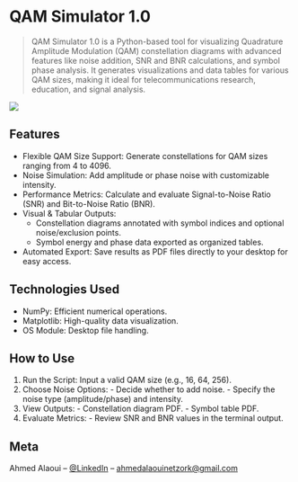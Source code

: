 # QAM Simulator 1.0
> QAM Simulator 1.0 is a Python-based tool for visualizing Quadrature Amplitude Modulation (QAM) constellation diagrams with advanced features like noise addition, SNR and BNR calculations, and symbol phase analysis. It generates visualizations and data tables for various QAM sizes, making it ideal for telecommunications research, education, and signal analysis.

![](32-QAM(AmplitudeNoise).png)

## Features

- Flexible QAM Size Support: Generate constellations for QAM sizes ranging from 4 to 4096.
- Noise Simulation: Add amplitude or phase noise with customizable intensity.
- Performance Metrics: Calculate and evaluate Signal-to-Noise Ratio (SNR) and Bit-to-Noise Ratio (BNR).
- Visual & Tabular Outputs:
   + Constellation diagrams annotated with symbol indices and optional noise/exclusion points.
   + Symbol energy and phase data exported as organized tables.
- Automated Export: Save results as PDF files directly to your desktop for easy access.

## Technologies Used

- NumPy: Efficient numerical operations.
- Matplotlib: High-quality data visualization.
- OS Module: Desktop file handling.

## How to Use

1. Run the Script: Input a valid QAM size (e.g., 16, 64, 256).
2. Choose Noise Options:
        - Decide whether to add noise.
        - Specify the noise type (amplitude/phase) and intensity.
3. View Outputs:
        - Constellation diagram PDF.
        - Symbol table PDF.
4. Evaluate Metrics:
        - Review SNR and BNR values in the terminal output.


## Meta

Ahmed Alaoui – [@LinkedIn](www.linkedin.com/in/ahmed-alaoui1) – ahmedalaouinetzork@gmail.com




